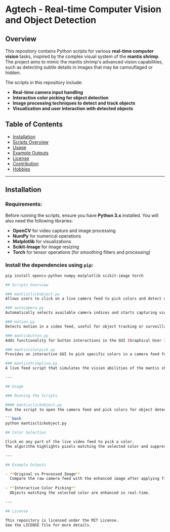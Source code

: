 # Agtech - Real-time Computer Vision and Object Detection

## Overview

This repository contains Python scripts for various **real-time computer vision** tasks, inspired by the complex visual system of the **mantis shrimp**. The project aims to mimic the mantis shrimp's advanced vision capabilities, such as detecting subtle details in images that may be camouflaged or hidden.

The scripts in this repository include:
- **Real-time camera input handling**
- **Interactive color picking for object detection**
- **Image processing techniques to detect and track objects**
- **Visualization and user interaction with detected objects**

## Table of Contents
- [Installation](#installation)
- [Scripts Overview](#scripts-overview)
- [Usage](#usage)
- [Example Outputs](#example-outputs)
- [License](#license)
- [Contribution](#contribution)
- [Hobbies](#hobbies)

---

## Installation

### Requirements:
Before running the scripts, ensure you have **Python 3.x** installed. You will also need the following libraries:

- **OpenCV** for video capture and image processing
- **NumPy** for numerical operations
- **Matplotlib** for visualizations
- **Scikit-Image** for image resizing
- **Torch** for tensor operations (for smoothing filters and processing)

### Install the dependencies using `pip`:

```bash
pip install opencv-python numpy matplotlib scikit-image torch 

## Scripts Overview

### mantisclickobject.py
Allows users to click on a live camera feed to pick colors and detect objects based on the selected color. It uses OpenCV for video capture and Matplotlib for visualizing the interaction.

### autocamera.py
Automatically selects available camera indices and starts capturing video from the first available camera.

### motion.py
Detects motion in a video feed, useful for object tracking or surveillance applications.

### mantisbutton.py
Adds functionality for button interactions in the GUI (Graphical User Interface) to control processes during live video analysis.

### mantiscolorpick.py
Provides an interactive GUI to pick specific colors in a camera feed for use in detecting similar colors in the image.

### mantisshrimplive.py
A live feed script that simulates the vision abilities of the mantis shrimp, applying real-time filters to enhance colors or detect specific features in the video stream.

---

## Usage

### Running the Scripts

#### mantisclickobject.py
Run the script to open the camera feed and pick colors for object detection:

```bash
python mantisclickobject.py

## Color Selection

Click on any part of the live video feed to pick a color.  
The algorithm highlights pixels matching the selected color and suppresses others.

---

## Example Outputs

- **Original vs Processed Image**  
  Compare the raw camera feed with the enhanced image after applying filters.
  
- **Interactive Color Picking**  
  Objects matching the selected color are enhanced in real-time.

---

## License

This repository is licensed under the MIT License.  
See the LICENSE file for more details.




